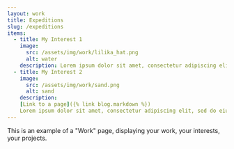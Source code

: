 ```yaml
---
layout: work
title: Expeditions
slug: /expeditions
items:
  - title: My Interest 1
    image:
      src: /assets/img/work/lilika_hat.png
      alt: water
    description: Lorem ipsum dolor sit amet, consectetur adipiscing elit, sed do eiusmod tempor incididunt ut labore et dolore magna aliqua. Ut enim ad minim veniam, quis nostrud exercitation ullamco laboris nisi ut aliquip ex ea commodo consequat. [Link to a post]({% link _posts\2022-02-23-welcome-to-jekyll.markdown %})
  - title: My Interest 2
    image:
      src: /assets/img/work/sand.png
      alt: sand
    description: 
    [Link to a page]({% link blog.markdown %})
    Lorem ipsum dolor sit amet, consectetur adipiscing elit, sed do eiusmod tempor incididunt ut labore et dolore magna aliqua. Ut enim ad minim veniam, quis nostrud exercitation ullamco laboris nisi ut aliquip ex ea commodo consequat. Duis aute irure dolor in reprehenderit in voluptate velit esse cillum dolore eu fugiat nulla pariatur. 
---
```


This is an example of a "Work" page, displaying your work, your interests, your projects.
<br />
<br />


<!-- [Link to a permalink]({% link /about/ %})
[Link to a page]({% link blog.markdown %}) -->
